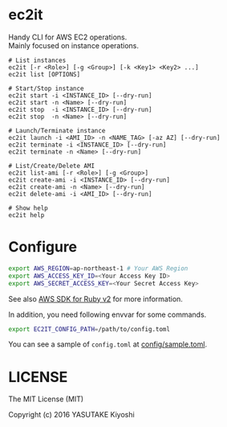 # ec2it

Handy CLI for AWS EC2 operations.  
Mainly focused on instance operations.

```
# List instances
ec2it [-r <Role>] [-g <Group>] [-k <Key1> <Key2> ...]
ec2it list [OPTIONS]

# Start/Stop instance
ec2it start -i <INSTANCE_ID> [--dry-run]
ec2it start -n <Name> [--dry-run]
ec2it stop  -i <INSTANCE_ID> [--dry-run]
ec2it stop  -n <Name> [--dry-run]

# Launch/Terminate instance
ec2it launch -i <AMI_ID> -n <NAME_TAG> [-az AZ] [--dry-run]
ec2it terminate -i <INSTANCE_ID> [--dry-run]
ec2it terminate -n <Name> [--dry-run]

# List/Create/Delete AMI
ec2it list-ami [-r <Role>] [-g <Group>]
ec2it create-ami -i <INSTANCE_ID> [--dry-run]
ec2it create-ami -n <Name> [--dry-run]
ec2it delete-ami -i <AMI_ID> [--dry-run]

# Show help
ec2it help
```

# Configure

```sh
export AWS_REGION=ap-northeast-1 # Your AWS Region
export AWS_ACCESS_KEY_ID=<Your Access Key ID>
export AWS_SECRET_ACCESS_KEY=<Your Secret Access Key>
```

See also [AWS SDK for Ruby v2](http://docs.aws.amazon.com/sdkforruby/api/index.html)
for more information.

In addition, you need following envvar for some commands.

```sh
export EC2IT_CONFIG_PATH=/path/to/config.toml
```

You can see a sample of `config.toml` at [config/sample.toml](config/sample.toml).

# LICENSE

The MIT License (MIT)

Copyright (c) 2016 YASUTAKE Kiyoshi

